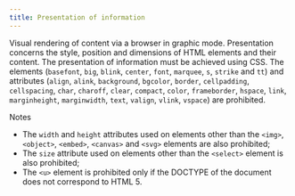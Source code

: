 ```yaml
---
title: Presentation of information
---
```


Visual rendering of content via a browser in graphic mode. Presentation concerns the style, position and dimensions of HTML elements and their content. The presentation of information must be achieved using CSS.
The elements (`basefont`, `big`, `blink`, `center`, `font`, `marquee`, `s`, `strike` and `tt`) and attributes (`align`, `alink`, `background`, `bgcolor`, `border`, `cellpadding`, `cellspacing`, `char`, `charoff`, `clear`, `compact`, `color`, `frameborder`, `hspace`, `link`, `marginheight`, `marginwidth`, `text`, `valign`, `vlink`, `vspace`) are prohibited.

Notes

- The `width` and `height` attributes used on elements other than the `<img>`, `<object>`, `<embed>`, `<canvas>` and `<svg>` elements are also prohibited;
- The `size` attribute used on elements other than the `<select>` element is also prohibited;
- The `<u>` element is prohibited only if the DOCTYPE of the document does not correspond to HTML 5.

